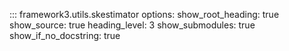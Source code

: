 ::: framework3.utils.skestimator
    options:
      show_root_heading: true
      show_source: true
      heading_level: 3
      show_submodules: true
      show_if_no_docstring: true
